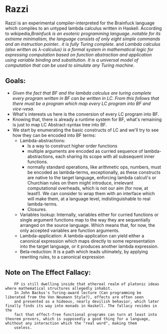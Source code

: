 # Razzi

Razzi is an experimental compiler-interpreted for the Brainfuck language which compiles to an untyped lambda calculus written in Haskell.
According to wikipedia,_Brainfuck is an esoteric programming language..notable for its extreme minimalism, the language consists of only eight simple commands and an instruction pointer.. it is fully Turing complete_. and _Lambda calculus (also written as λ-calculus) is a formal system in mathematical logic for expressing computation based on function abstraction and application using variable binding and substitution. It is a universal model of computation that can be used to simulate any Turing machine_.

## Goals: 
- *_Given the fact that BF and the lambda calculus are turing complete every program written in BF can be written in LC. From this follows that 
  there must be a program which map every LC program into BF and vice-vesa_*.
- What's interests us here is the conversion of every LC program into BF.
- Knowing that, there is already a runtime system for BF, what's remaining is just to map LC Abstract-syntax tree into BF.
- We start by enumerating the basic constructs of LC and we'll try to see how they can be encoded into BF terms:
  * Lambda-abstractions:
      - Is a way to construct higher order functions
      - multiple arguments are encoded as curried sequence of lambda-abstractions, each sharing its scope with all subsequent
        inner functions.
      - normally standard operations, like arithmetic ops, numbers, must be encoded as lambda-terms, exceptionally, as these
        constructs are native to the target language, enforcing lambda calculi's or Churchian rules on them might introduce,
        irrelevant computational overheads, which is not our aim (for now, at least!). We can consider to wrap them with an
        interface which will make them, at a language level, indistinguishable to real lambda-terms.
     -  Closures.
  * Variables lookup:
        Internally, variables either for curried functions or single argument functions map to the way they are
        sequentially arranged on the source language. Which means that, for now, the only accepted variables
        are function arguments.
  * Lambda-application:
        A lambda-application can yield either a canonical expression which maps directly to some representation into the
        target language, or it produces another lambda expression.
  * Beta-reduction:
        It is a path which leads ultimately, by applying rewriting rules, to a canonical expression
        
        
        
## Note on The Effect Fallacy:
        FP is still dwelling inside that ethereal realm of platonic ideas where mathematical structures allegedly inhabit.
        In John Backus's Turing-award lecture (Can programming be liberated from the Von Neumann Style?), effects are often seen
        and presented as a hideous, nearly devilish behavior, which later finally finds its way into monads in Haskell. The fallacy resides in the
        fact that effect-free functional programs can turn at least into theorem provers, which is supposedly a good thing for a language, whithout any interaction which the "real word", making them
        useless.
